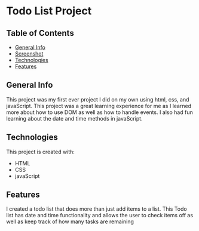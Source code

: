 # Todo List Project
## Table of Contents
* [General Info](#general-info)
* [Screenshot](#screenshot)
* [Technologies](#technologies)
* [Features](#features)

## General Info
This project was my first ever project I did on my own using html, css, and javaScript. This project was a great learning experience for me as I learned more about how to use DOM as well as how to handle events. I also had fun learning about the date and time methods in javaScript.

## Technologies
This project is created with:
* HTML
* CSS
* javaScript

## Features
I created a todo list that does more than just add items to a list. This Todo list has date and time functionality and allows the user to check items off as well as keep track of how many tasks are remaining
